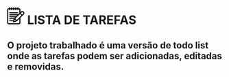 # <img width="40px" height="40px" color="white" margin-top="5px" src="./assets/img/bloco-de-anotacoes.png"/> LISTA DE TAREFAS 

## O projeto trabalhado é uma versão de todo list onde as tarefas podem ser adicionadas, editadas e removidas.